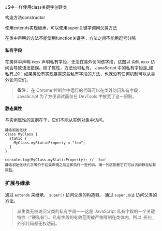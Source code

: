 JS中一样使用class关键字创建类

构造方法constructor

使用extends实现继承，可以使用super关键字调用父类方法

在类中声明的方法不能使用function关键字，方法之间不能用逗号分隔

#### 私有字段
在类体中声明 `#xxx` 声明私有字段，无法在类外访问该字段，试图以 `实例.#xxx` 访问会导致语法错误。除了属性，方法也可私有。
JavaScript 中的私有字段是_硬私有_的：如果类没有实现暴露这些私有字段的方法，也就没有任何机制可以从类外访问它们。

> **备注：** 在 Chrome 控制台中运行的代码可以在类外访问私有字段，JavaScript 为了方便调试而仅在 DevTools 中放宽了这一限制。

#### 静态属性
与实例属性的区别在于，它们不能从实例对象中访问。

```
静态初始化块
class MyClass {
  static {
    MyClass.myStaticProperty = "foo";
  }
}

console.log(MyClass.myStaticProperty); // 'foo'
静态初始化块几乎等价于在类声明之后立即执行一些代码。唯一的区别是它们可以访问静态私有属性。
```

### 扩展与继承
通过 `extends` 来继承， `super()` 访问父类的构造器。
通过 `super.方法` 访问父类的方法。
 > 派生类无权访问父类的私有字段——这是 JavaScript 私有字段的一个关键特性（“硬私有”）。私有字段的有效范围被严格限制在类体内，所以_任何_外部代码都无权访问。
 
 